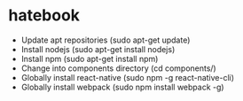 # hatebook

- Update apt repositories (sudo apt-get update)
- Install nodejs (sudo apt-get install nodejs)
- Install npm (sudo apt-get install npm)
- Change into components directory (cd components/)
- Globally install react-native (sudo npm -g react-native-cli)
- Globally install webpack (sudo npm install webpack -g)
